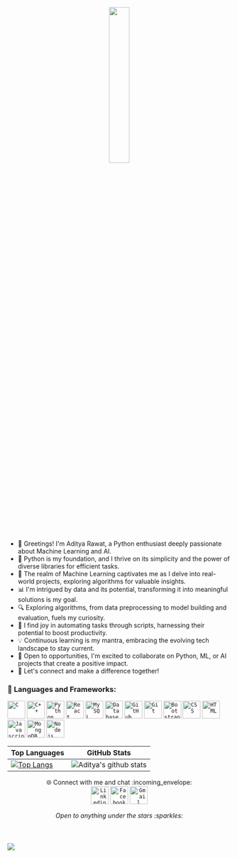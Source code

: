 <p align="center">
  <img src="https://media.giphy.com/media/MeJgB3yMMwIaHmKD4z/giphy.gif" width="30%">
  <br><br>
  
- 👋 Greetings! I'm Aditya Rawat, a Python enthusiast deeply passionate about Machine Learning and AI.
- 🐍 Python is my foundation, and I thrive on its simplicity and the power of diverse libraries for efficient tasks.
- 🤖 The realm of Machine Learning captivates me as I delve into real-world projects, exploring algorithms for valuable insights.
- 📊 I'm intrigued by data and its potential, transforming it into meaningful solutions is my goal.
- 🔍 Exploring algorithms, from data preprocessing to model building and evaluation, fuels my curiosity.
- 🚀 I find joy in automating tasks through scripts, harnessing their potential to boost productivity.
- 💡 Continuous learning is my mantra, embracing the evolving tech landscape to stay current.
- 🌟 Open to opportunities, I'm excited to collaborate on Python, ML, or AI projects that create a positive impact.
- 🤝 Let's connect and make a difference together!

### 🔧 Languages and Frameworks:

<code><img width="40px" src="https://img.icons8.com/color/3x/c-programming.png" title="C"/></code>
<code><img width="40px" src="https://img.icons8.com/color/4x/c-plus-plus-logo.png" title="C++"/></code>
<code><img width="40px" src="https://img.icons8.com/color/4x/000000/python.png" title="Python"/></code>
<code><img width="40px" src="https://img.icons8.com/plasticine/100/000000/react.png" title="React"/></code>
<code><img width="40px" src="https://img.icons8.com/ios/4x/00758f/mysql-logo.png" title="MySQL"/></code>
<code><img width="40px" src="https://img.icons8.com/dusk/64/000000/database-restore.png" title="Database"/></code>
<code><img width="40px" src="https://img.icons8.com/fluent/8x/github.png" title="GitHub"/></code>
<code><img width="40px" src="https://img.icons8.com/color/2x/git.png" title="Git"/></code>
<code><img width="40px" src="https://img.icons8.com/color/2x/bootstrap.png" title="Bootstrap"/></code>
<code><img width="40px" src="https://img.icons8.com/color/48/000000/css3.png" title="CSS"/></code>
<code><img width="40px" src="https://img.icons8.com/color/48/000000/html-5.png" title="HTML"/></code>
<code><img width="40px" src="https://img.icons8.com/color/48/000000/javascript.png" title="Javascript"/></code>
<code><img width="40px" src="https://img.icons8.com/color/8x/000000/mongodb.png" title="MongoDB"/></code>
<code><img width="40px" src="https://img.icons8.com/color/8x/000000/nodejs.png" title="Nodejs"/></code>


| Top Languages | GitHub Stats |
|---------------|--------------|
| [![Top Langs](https://github-readme-stats.vercel.app/api/top-langs/?username=CS-Aditya-Rawat&langs_count=7)](https://github.com/CS-Aditya-Rawat/github-readme-stats) | ![Aditya's github stats](https://github-readme-stats.vercel.app/api?username=CS-Aditya-Rawat&show_icons=true&theme=radical) |

<p align="center">
🌐 Connect with me and chat :incoming_envelope: <br/>
<code><a href="https://www.linkedin.com/in/cs-aditya-rawat/"><img width="40px" src="https://img.icons8.com/color/8x/000000/linkedin.png" title="Linkedin"/></a></code>
<code><a href="https://twitter.com/CsAdityaRawat"><img width="40px" src="https://img.icons8.com/color/8x/000000/twitter.png" title="Facebook"/></a></code>
<code><a href="mailto:adityrawatinferno@gmail.com"><img width="40px" src="https://img.icons8.com/fluent/48/000000/gmail.png" title="Gmail"/></a></code>

<p align="center">
  <i> Open to anything under the stars :sparkles: </i>
</p>

<br>

### ![](https://komarev.com/ghpvc/?username=Cs-Aditya-Rawat&color=orange&label=Visitors+)
